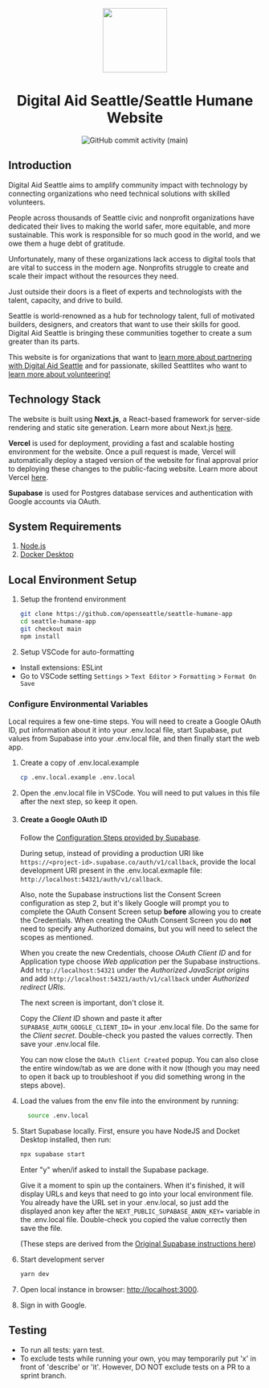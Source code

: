 <p align='center'>
    <a href='https://www.digitalaidseattle.org'>
        <img src='https://avatars.githubusercontent.com/u/3466034?s=200&v=4' height='128'>
    </a>
    <h1 align='center'>Digital Aid Seattle/Seattle Humane Website</h1>
</p>
<p align='center'>
    <img alt="GitHub commit activity (main)" src="https://img.shields.io/github/commit-activity/m/openseattle/open-seattle-website/main">
</p>

## Introduction

Digital Aid Seattle aims to amplify community impact with technology by connecting organizations who need technical solutions with skilled volunteers.

People across thousands of Seattle civic and nonprofit organizations have dedicated their lives to making the world safer, more equitable, and more sustainable. This work is responsible for so much good in the world, and we owe them a huge debt of gratitude.

Unfortunately, many of these organizations lack access to digital tools that are vital to success in the modern age. Nonprofits struggle to create and scale their impact without the resources they need.

Just outside their doors is a fleet of experts and technologists with the talent, capacity, and drive to build.

Seattle is world-renowned as a hub for technology talent, full of motivated builders, designers, and creators that want to use their skills for good. Digital Aid Seattle is bringing these communities together to create a sum greater than its parts.

This website is for organizations that want to [learn more about partnering with Digital Aid Seattle](https://www.digitalaidseattle.org/partner) and for passionate, skilled Seattlites who want to [learn more about volunteering!](https://www.digitalaidseattle.org/volunteer)

## Technology Stack

The website is built using **Next.js**, a React-based framework for server-side rendering and static site generation. Learn more about Next.js [here](https://nextjs.org/docs/getting-started).

**Vercel** is used for deployment, providing a fast and scalable hosting environment for the website. Once a pull request is made, Vercel will automatically deploy a staged version of the website for final approval prior to deploying these changes to the public-facing website. Learn more about Vercel [here](https://vercel.com/docs).

**Supabase** is used for Postgres database services and authentication with Google accounts via OAuth. 


## System Requirements

1. [Node.js](https://nodejs.org/en/)
2. [Docker Desktop](https://www.docker.com/products/docker-desktop/)

## Local Environment Setup

1. Setup the frontend environment

   ```bash
   git clone https://github.com/openseattle/seattle-humane-app
   cd seattle-humane-app
   git checkout main
   npm install
   ```

2. Setup VSCode for auto-formatting

- Install extensions: ESLint
- Go to VSCode setting `Settings` > `Text Editor` > `Formatting` > `Format On Save`

### Configure Environmental Variables
Local requires a few one-time steps. You will need to create a Google OAuth ID, put information about it into your .env.local file, start Supabase, put values from Supabase into your .env.local file, and then finally start the web app.

1. Create a copy of .env.local.example

   ```bash
   cp .env.local.example .env.local
   ```
1. Open the .env.local file in VSCode. You will need to put values in this file after the next step, so keep it open.
1. #### Create a Google OAuth ID
    Follow the [Configuration Steps provided by Supabase](https://supabase.com/docs/guides/auth/social-login/auth-google#configuration-web). 
    
    During setup, instead of providing a production URI like `https://<project-id>.supabase.co/auth/v1/callback`, provide the local development URI present in the .env.local.exmaple file: `http://localhost:54321/auth/v1/callback`.

    Also, note the Supabase instructions list the Consent Screen configuration as step 2, but it's likely Google will prompt you to complete the OAuth Consent Screen setup **before** allowing you to create the Credentials. When creating the OAuth Consent Screen you do **not** need to specify any Authorized domains, but you will need to select the scopes as mentioned.

    When you create the new Credentials, choose *OAuth Client ID* and for Application type choose *Web application* per the Supabase instructions. Add `http://localhost:54321` under the *Authorized JavaScript origins* and add `http://localhost:54321/auth/v1/callback` under *Authorized redirect URIs*.

    The next screen is important, don't close it. 
    
    Copy the *Client ID* shown and paste it after `SUPABASE_AUTH_GOOGLE_CLIENT_ID=` in your .env.local file.
    Do the same for the *Client secret*. Double-check you pasted the values correctly. Then save your .env.local file. 

    You can now close the `OAuth Client Created` popup. You can also close the entire window/tab as we are done with it now (though you may need to open it back up to troubleshoot if you did something wrong in the steps above). 

1. Load the values from the env file into the environment by running:
    ```bash
      source .env.local
    ```

1. Start Supabase locally. First, ensure you have NodeJS and Docket Desktop installed, then run: 
   ```bash 
   npx supabase start
   ```

    Enter "y" when/if asked to install the Supabase package.

    Give it a moment to spin up the containers. When it's finished, it will display URLs and keys that need to go into your local environment file. You already have the URL set in your .env.local, so just add the displayed anon key after the `NEXT_PUBLIC_SUPABASE_ANON_KEY=` variable in the .env.local file. Double-check you copied the value correctly then save the file.

    (These steps are derived from the [Original Supabase instructions here](https://supabase.com/docs/guides/cli/local-development#start-supabase-services))

1. Start development server
   ```bash
   yarn dev
   ```

1. Open local instance in browser: <http://localhost:3000>. 
1. Sign in with Google.

## Testing

- To run all tests: yarn test.
- To exclude tests while running your own, you may temporarily put 'x' in front of 'describe' or 'it'. However, DO NOT exclude tests on a PR to a sprint branch.

